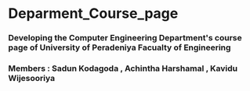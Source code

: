 # Deparment_Course_page
### Developing the Computer Engineering Department's course page of University of Peradeniya Facualty of Engineering 
### Members : Sadun Kodagoda , Achintha Harshamal , Kavidu Wijesooriya
